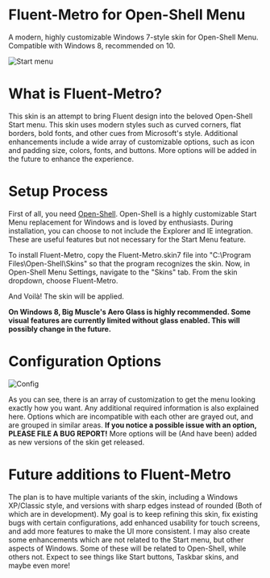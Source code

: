 # Fluent-Metro for Open-Shell Menu
A modern, highly customizable Windows 7-style skin for Open-Shell Menu. Compatible with Windows 8, recommended on 10.

![Start menu](https://user-images.githubusercontent.com/61938331/92986658-8909b380-f48a-11ea-896b-b33a72f11bc7.png)

# What is Fluent-Metro?
This skin is an attempt to bring Fluent design into the beloved Open-Shell Start menu. This skin uses modern styles such as curved corners, flat borders, bold fonts, and other cues from Microsoft's style. Additional enhancements include a wide array of customizable options, such as icon and padding size, colors, fonts, and buttons. More options will be added in the future to enhance the experience.

# Setup Process
First of all, you need [Open-Shell](https://github.com/Open-Shell/Open-Shell-Menu/releases). Open-Shell is a highly customizable Start Menu replacement for Windows and is loved by enthusiasts. During installation, you can choose to not include the Explorer and IE integration. These are useful features but not necessary for the Start Menu feature.

To install Fluent-Metro, copy the Fluent-Metro.skin7 file into "C:\Program Files\Open-Shell\Skins" so that the program recognizes the skin. Now, in Open-Shell Menu Settings, navigate to the "Skins" tab. From the skin dropdown, choose Fluent-Metro.

And Voilà! The skin will be applied.

**On Windows 8, Big Muscle's Aero Glass is highly recommended. Some visual features are currently limited without glass enabled. This will possibly change in the future.**

# Configuration Options
![Config](https://user-images.githubusercontent.com/61938331/92263545-cb3f5d80-eeaa-11ea-9514-2b06562f1f4f.png)

As you can see, there is an array of customization to get the menu looking exactly how you want. Any additional required information is also explained here. Options which are incompatible with each other are grayed out, and are grouped in similar areas. **If you notice a possible issue with an option, PLEASE FILE A BUG REPORT!** More options will be (And have been) added as new versions of the skin get released.

# Future additions to Fluent-Metro

The plan is to have multiple variants of the skin, including a Windows XP/Classic style, and versions with sharp edges instead of rounded (Both of which are in development). My goal is to keep refining this skin, fix existing bugs with certain configurations, add enhanced usability for touch screens, and add more features to make the UI more consistent. I may also create some enhancements which are not related to the Start menu, but other aspects of Windows. Some of these will be related to Open-Shell, while others not. Expect to see things like Start buttons, Taskbar skins, and maybe even more!
